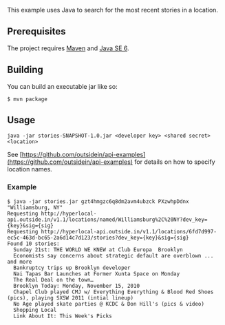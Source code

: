 This example uses Java to search for the most recent stories in a location.

## Prerequisites

The project requires [Maven](http://maven.apache.org/) and [Java SE 6](http://www.oracle.com/technetwork/java/javase/overview/index.html).

## Building

You can build an executable jar like so:

    $ mvn package

## Usage

    java -jar stories-SNAPSHOT-1.0.jar <developer key> <shared secret> <location>

See [https://github.com/outsidein/api-examples](https://github.com/outsidein/api-examples) for details on how to specify location names.

### Example

    $ java -jar stories.jar gzt4hmgzc6q8dm2avm4ubzck PXzwhpDdnx "Williamsburg, NY"
    Requesting http://hyperlocal-api.outside.in/v1.1/locations/named/Williamsburg%2C%20NY?dev_key={key}&sig={sig}
    Requesting http://hyperlocal-api.outside.in/v1.1/locations/6fd7d997-ec5c-463d-bc65-2a6d14c7d123/stories?dev_key={key}&sig={sig}
    Found 10 stories:
      Sunday 21st: THE WORLD WE KNEW at Club Europa  Brooklyn
      Economists say concerns about strategic default are overblown ... and more
      Bankruptcy trips up Brooklyn developer
      Nai Tapas Bar Launches at Former Xunta Space on Monday
      The Real Deal on the town…
      Brooklyn Today: Monday, November 15, 2010
      Chapel Club played CMJ w/ Everything Everything & Blood Red Shoes (pics), playing SXSW 2011 (intial lineup)
      No Age played skate parties @ KCDC & Don Hill's (pics & video)
      Shopping Local
      Link About It: This Week's Picks
